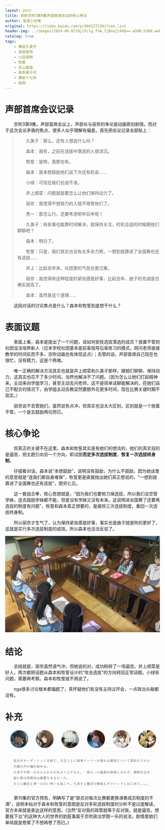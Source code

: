 ```yaml
---
layout: post
title: 剖析京吹3第9集声部首席会议的核心争论
author: 圣音小仓唯
original: https://tieba.baidu.com/p/9042271361?see_lz=1
header-img: ../images/2024-06-07/QjlFLlg_fnA_YjBoajt4XQ==.w580.h360.webp
catalog: true
tags:
    - 黄前久美子
    - 高坂丽奈
    - 川岛绿辉
    - 牧誓
    - 井上顺菜
    - 森本美千代
    - 黄前十七年
    - 贴吧
---
```


# 声部首席会议记录

&emsp;&emsp;京吹3第9集，声部首席会议上，声部长与丽奈的争论是动画原创剧情。而对于这次会议矛盾的焦点，很多人似乎理解有偏差。首先把会议记录全部贴上：

>&emsp;&emsp;久美子：那么，还有人想说什么吗？
>
>&emsp;&emsp;森本：我有，之前在选拔中落选的人很消沉。
>
>&emsp;&emsp;牧誓：是啊，我那也有。
>
>&emsp;&emsp;森本：我本想鼓励他们说下次还有机会……
>
>&emsp;&emsp;小绿：可现在我们也说不准。
>
>&emsp;&emsp;井上顺菜：问题就是要怎么让他们保持动力了。
>
>&emsp;&emsp;丽奈：我觉得不想努力的人就不用管他们了。
>
>&emsp;&emsp;秀一：那怎么行，还要考虑明年后年呢！
>
>&emsp;&emsp;久美子：有些事也能靠时间解决，就保持关注，时机合适的时候跟他们聊聊吧？
>
>&emsp;&emsp;森本：明白了。
>
>&emsp;&emsp;牧誓：只是，我们其实也没有太多余力啊，一想到就算进了全国赛也还有选拔……
>
>&emsp;&emsp;井上：比起去年来，社团里的气氛也更沉重。
>
>&emsp;&emsp;丽奈：我觉得有这种程度的紧张感是好事，比起去年，曲子的完成度也确实提高了。
>
>&emsp;&emsp;森本：虽然是这个道理……

&emsp;&emsp;这段对话的讨论焦点是什么？森本和牧誓到底想干什么？ 

# 表面议题

&emsp;&emsp;表面上看，森本是提出了一个问题，该如何安抚选拔落选的成员？放置不管则社团没法培养新人（日本学校社团基本是前辈指导后辈练习的模式，顾问老师直接教学的时间反而不多，京吹动画也有体现这点）；去管的话，声部首席自己现在也很忙，没有精力，这是个两难。 

&emsp;&emsp;唯一正确的解决方法其实也就是井上顺菜和久美子那样，跟她们聊聊，保持动力，这其实也花不了多少时间，当然也解决不了问题。（因为怎么让她们打起精神来，主动来向学姐学习，甚至主动去问老师，这不是简单话聊能解决的，在她们自己不配合的情况下，由学姐主动去教显然要额外花更多时间，现在比赛关键时期不现实。）

&emsp;&emsp;丽奈说不去管她们，虽然说有点冲，但其实也没太大区别，区别就是一个放着不管，一个是去鼓励两句而已。

# 核心争论

&emsp;&emsp;但真正的关键不在这里。森本和牧誓其实是有她们的想法的，她们的真实目的是逼宫，把主题引向另一个方向，即试图**否定多次选拔制度**，**恢复一次选拔终身制**。

&emsp;&emsp;仔细看对话。森本说“本想鼓励”，说明没有鼓励，为什么不鼓励，因为她话里的意思就是“连我们都自身难保”，牧誓更是直接抛出她们真正想说的，“一想到就算进了全国赛也还有选拔”，图穷匕见。

&emsp;&emsp;这一套组合拳，核心思想就是，“因为我们也要努力保选拔，所以我们没空管学妹，连去鼓励学妹都不能，但是没有学妹又没有未来。这说明进全国赛了还要再选拔的制度有问题”，牧誓和森本真正想要的，是废除三次选拔制度，重回一次选拔终身制。

&emsp;&emsp;所以丽奈才生气了，认为保持紧张感是好事，事实也是曲子就是吹的更好了，这就是实行多次选拔制度的成效。所以森本也没法反驳了。

![](../images/2024-06-07/QjlFLlg_fnA_YjBoajt4XQ==.w580.h360.webp)

# 结论

&emsp;&emsp;总结就是，丽奈虽然语气冲，但她说的对，成功粉碎了一场逼宫。井上顺菜是好人，两次都把话题从森本和牧誓设计的“攻击选拔”的方向转回正常话题。小绿有问题，需要再考察。森本和牧誓就不用说了。

&emsp;&emsp;nga很多讨论根本都偏题了，真怀疑他们有没有主持过开会，一点政治头脑都没有。

# 补充

![](../images/2024-06-07/Qk9SQ1s1TkdqWTAwV1hhZQ==.w580.h229.webp) 

&emsp;&emsp;第10集的官方预告，明确写了是“部员对每次比赛都更换演奏成员制度的不满”，说明本帖对于森本和牧誓的意图是反对多轮选拔制度的分析不是过度解读，官方本来就是表达这样的意思。(当然“反对我的政策就等于反对我，就是逼宫，想要我下台”的这种大人的世界的肮脏事属于京吹政治学图一乐的说法，剧情里她们单纯就是卷累了不想再卷了而已。)